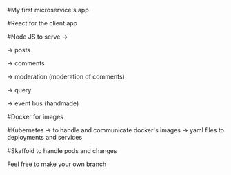 #My first microservice's app

#React for the client app

#Node JS to serve -> 

-> posts

-> comments

-> moderation (moderation of comments)

-> query

-> event bus (handmade)

#Docker for images

#Kubernetes -> to handle and communicate docker's images -> yaml files to deployments and services

#Skaffold to handle pods and changes 

Feel free to make your own branch
